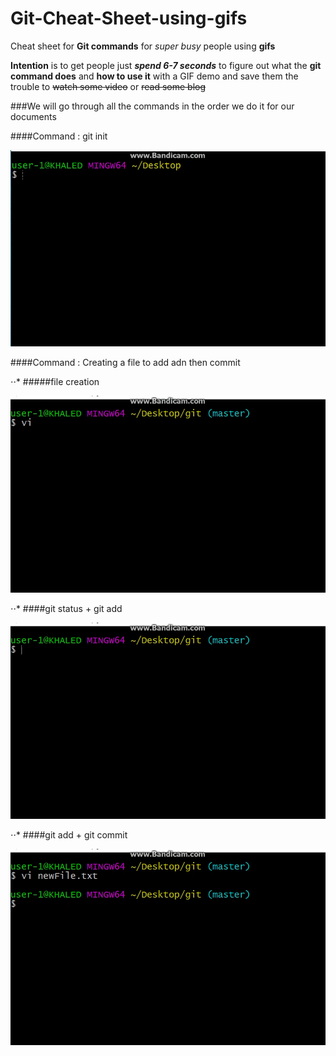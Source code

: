 # Git-Cheat-Sheet-using-gifs

Cheat sheet for **Git commands** for _super busy_ people using **gifs**  

**Intention** is to get people just **_spend 6-7 seconds_** to figure out what the **git command does** 
and **how to use it** with a GIF demo
and save them the trouble to ~~watch some video~~ or ~~read some blog~~

###We will go through all the commands in the order we do it for our documents

####Command : git init

![git init](https://github.com/khaledMohammed000/Git-Cheat-Sheet-using-gifs/blob/master/gifs/git-init.gif "command : git init")

####Command : Creating a file to add adn then commit

⋅⋅* #####file creation

 ![creating a file](https://github.com/khaledMohammed000/Git-Cheat-Sheet-using-gifs/blob/master/gifs/creating%20a%20file%20for%20commit.gif "command : creating a file")

⋅⋅* ####git status + git add

![git status + git add](https://github.com/khaledMohammed000/Git-Cheat-Sheet-using-gifs/blob/master/gifs/git%20status%20and%20git-add.gif "command : git status + git add")

⋅⋅* ####git add + git commit

![git add + git commit](https://github.com/khaledMohammed000/Git-Cheat-Sheet-using-gifs/blob/master/gifs/Git-add%20and%20git-commit.gif "command : git add + git commit")

